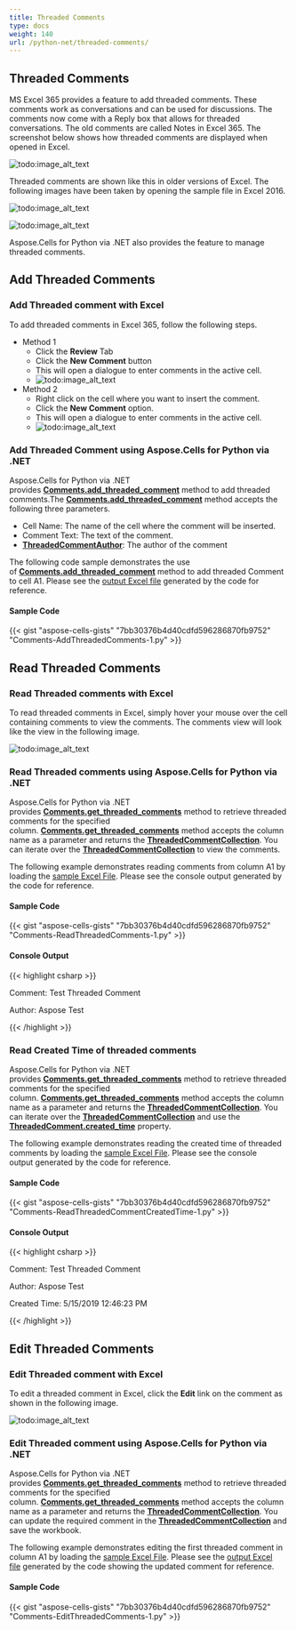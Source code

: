 ```yaml
---
title: Threaded Comments
type: docs
weight: 140
url: /python-net/threaded-comments/
---
```


## **Threaded Comments**

MS Excel 365 provides a feature to add threaded comments. These comments work as conversations and can be used for discussions. The comments now come with a Reply box that allows for threaded conversations. The old comments are called Notes in Excel 365. The screenshot below shows how threaded comments are displayed when opened in Excel.

![todo:image_alt_text](threaded-comments_1.jpg)

Threaded comments are shown like this in older versions of Excel. The following images have been taken by opening the sample file in Excel 2016.

![todo:image_alt_text](threaded-comments_2.jpg)

![todo:image_alt_text](threaded-comments_3.jpg)

Aspose.Cells for Python via .NET also provides the feature to manage threaded comments.

## **Add Threaded Comments**

### **Add Threaded comment with Excel**

To add threaded comments in Excel 365, follow the following steps.

- Method 1
  - Click the **Review** Tab
  - Click the **New Comment** button
  - This will open a dialogue to enter comments in the active cell.
  - ![todo:image_alt_text](threaded-comments_4.jpg)
- Method 2
  - Right click on the cell where you want to insert the comment.
  - Click the **New Comment** option.
  - This will open a dialogue to enter comments in the active cell.
  - ![todo:image_alt_text](threaded-comments_5)

### **Add Threaded Comment using Aspose.Cells for Python via .NET**

Aspose.Cells for Python via .NET provides [**Comments.add_threaded_comment**](https://reference.aspose.com/cells/python-net/aspose.cells/commentcollection/add_threaded_comment/) method to add threaded comments.The [**Comments.add_threaded_comment**](https://reference.aspose.com/cells/python-net/aspose.cells/commentcollection/add_threaded_comment) method accepts the following three parameters.

- Cell Name: The name of the cell where the comment will be inserted.
- Comment Text: The text of the comment.
- [**ThreadedCommentAuthor**](https://reference.aspose.com/cells/python-net/aspose.cells/threadedcommentauthor): The author of the comment

The following code sample demonstrates the use of [**Comments.add_threaded_comment**](https://reference.aspose.com/cells/python-net/aspose.cells/commentcollection/add_threaded_comment) method to add threaded Comment to cell A1. Please see the [output Excel file](89849859.xlsx) generated by the code for reference.

#### **Sample Code**

{{< gist "aspose-cells-gists" "7bb30376b4d40cdfd596286870fb9752" "Comments-AddThreadedComments-1.py" >}}

## **Read Threaded Comments**

### **Read Threaded comments with Excel**

To read threaded comments in Excel, simply hover your mouse over the cell containing comments to view the comments. The comments view will look like the view in the following image.

![todo:image_alt_text](threaded-comments_1.jpg)

### **Read Threaded comments using Aspose.Cells for Python via .NET**

Aspose.Cells for Python via .NET provides [**Comments.get_threaded_comments**](https://reference.aspose.com/cells/python-net/aspose.cells/commentcollection/get_threaded_comments) method to retrieve threaded comments for the specified column. [**Comments.get_threaded_comments**](https://reference.aspose.com/cells/python-net/aspose.cells/commentcollection/get_threaded_comments) method accepts the column name as a parameter and returns the [**ThreadedCommentCollection**](https://reference.aspose.com/cells/python-net/aspose.cells/threadedcommentcollection). You can iterate over the [**ThreadedCommentCollection**](https://reference.aspose.com/cells/python-net/aspose.cells/threadedcommentcollection) to view the comments.

The following example demonstrates reading comments from column A1 by loading the [sample Excel File](89849861.xlsx). Please see the console output generated by the code for reference.

#### **Sample Code**

{{< gist "aspose-cells-gists" "7bb30376b4d40cdfd596286870fb9752" "Comments-ReadThreadedComments-1.py" >}}

#### **Console Output**

{{< highlight csharp >}}

Comment: Test Threaded Comment

Author: Aspose Test

{{< /highlight >}}

### **Read Created Time of threaded comments**

Aspose.Cells for Python via .NET provides [**Comments.get_threaded_comments**](https://reference.aspose.com/cells/python-net/aspose.cells/commentcollection/get_threaded_comments) method to retrieve threaded comments for the specified column. [**Comments.get_threaded_comments**](https://reference.aspose.com/cells/python-net/aspose.cells/commentcollection/get_threaded_comments) method accepts the column name as a parameter and returns the [**ThreadedCommentCollection**](https://reference.aspose.com/cells/python-net/aspose.cells/threadedcommentcollection). You can iterate over the [**ThreadedCommentCollection**](https://reference.aspose.com/cells/python-net/aspose.cells/threadedcommentcollection) and use the [**ThreadedComment.created_time**](https://reference.aspose.com/cells/python-net/aspose.cells/threadedcomment/created_time) property.

The following example demonstrates reading the created time of threaded comments by loading the [sample Excel File](89849861.xlsx). Please see the console output generated by the code for reference.

#### **Sample Code**

{{< gist "aspose-cells-gists" "7bb30376b4d40cdfd596286870fb9752" "Comments-ReadThreadedCommentCreatedTime-1.py" >}}

#### **Console Output**

{{< highlight csharp >}}

Comment: Test Threaded Comment

Author: Aspose Test

Created Time: 5/15/2019 12:46:23 PM

{{< /highlight >}}

## **Edit Threaded Comments**

### **Edit Threaded comment with Excel**

To edit a threaded comment in Excel, click the **Edit** link on the comment as shown in the following image.

![todo:image_alt_text](threaded-comments_7.jpg)

### **Edit Threaded comment using Aspose.Cells for Python via .NET**

Aspose.Cells for Python via .NET provides [**Comments.get_threaded_comments**](https://reference.aspose.com/cells/python-net/aspose.cells/commentcollection/get_threaded_comments) method to retrieve threaded comments for the specified column. [**Comments.get_threaded_comments**](https://reference.aspose.com/cells/python-net/aspose.cells/commentcollection/get_threaded_comments) method accepts the column name as a parameter and returns the [**ThreadedCommentCollection**](https://reference.aspose.com/cells/python-net/aspose.cells/threadedcommentcollection). You can update the required comment in the [**ThreadedCommentCollection**](https://reference.aspose.com/cells/python-net/aspose.cells/threadedcommentcollection) and save the workbook.

The following example demonstrates editing the first threaded comment in column A1 by loading the [sample Excel File](89849861.xlsx). Please see the [output Excel file](89849862.xlsx) generated by the code showing the updated comment for reference.

#### **Sample Code**

{{< gist "aspose-cells-gists" "7bb30376b4d40cdfd596286870fb9752" "Comments-EditThreadedComments-1.py" >}}

